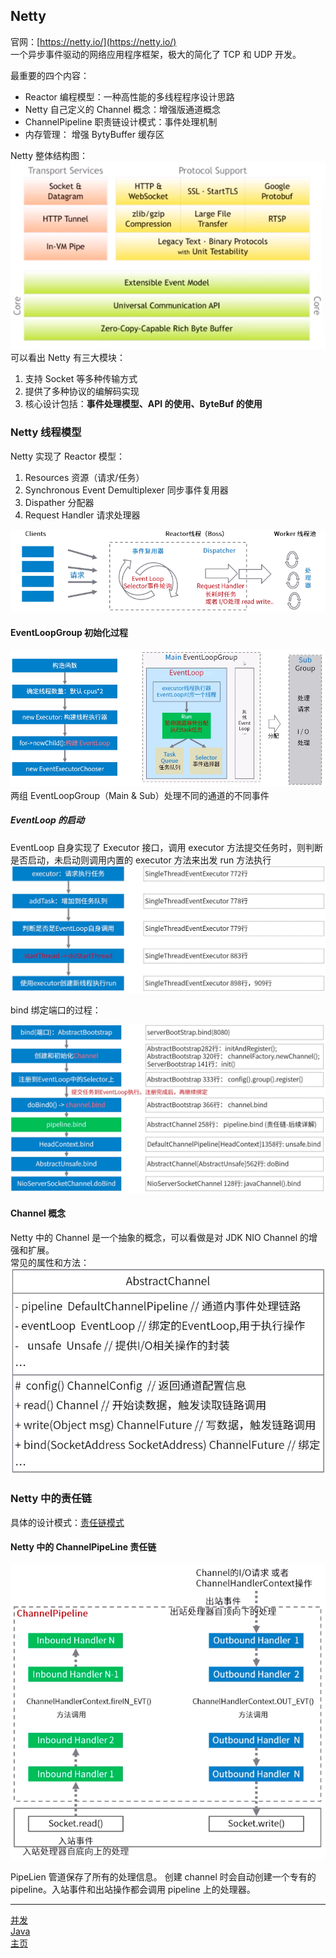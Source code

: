 ## Netty

官网：[https://netty.io/](https://netty.io/)  
一个异步事件驱动的网络应用程序框架，极大的简化了 TCP 和 UDP 开发。

最重要的四个内容：

-   Reactor 编程模型：一种高性能的多线程程序设计思路
-   Netty 自己定义的 Channel 概念：增强版通道概念
-   ChannelPipeline 职责链设计模式：事件处理机制
-   内存管理： 增强 BytyBuffer 缓存区

Netty 整体结构图：  
![Netty整体结构图](res/Netty整体结构图.png)  
可以看出 Netty 有三大模块：

1. 支持 Socket 等多种传输方式
2. 提供了多种协议的编解码实现
3. 核心设计包括：**事件处理模型、API 的使用、ByteBuf 的使用**

### Netty 线程模型

Netty 实现了 Reactor 模型：

1. Resources 资源（请求/任务）
2. Synchronous Event Demultiplexer 同步事件复用器
3. Dispather 分配器
4. Request Handler 请求处理器

![Netty核心概念](res/Netty核心概念.png)

#### EventLoopGroup 初始化过程

![Netty_EventLoopGroup初始化过程](res/Netty_EventLoopGroup初始化过程.png)  
两组 EventLoopGroup（Main & Sub）处理不同的通道的不同事件

##### EventLoop 的启动

EventLoop 自身实现了 Executor 接口，调用 executor 方法提交任务时，则判断是否启动，未启动则调用内置的 executor 方法来出发 run 方法执行
![Netty-EventLoop的启动](res/Netty-EventLoop的启动.png)

bind 绑定端口的过程：

![Netty-bind绑定端口的过程](res/Netty-bind绑定端口的过程.png)

#### Channel 概念

Netty 中的 Channel 是一个抽象的概念，可以看做是对 JDK NIO Channel 的增强和扩展。  
常见的属性和方法：  
![Netty-Channel](res/Netty-Channel.png)

### Netty 中的责任链

具体的设计模式：[责任链模式](../../GOF/责任链模式.md)

#### Netty 中的 ChannelPipeLine 责任链

![Netty-ChannelPipeLine](res/Netty-ChannelPipeLine.png)

PipeLien 管道保存了所有的处理信息。
创建 channel 时会自动创建一个专有的 pipeline。入站事件和出站操作都会调用 pipeline 上的处理器。

---

[并发](./README.md)  
[Java](../README.md)  
[主页](../../../../../)
